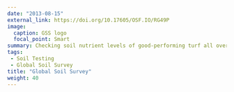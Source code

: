 ```yaml
---
date: "2013-08-15"
external_link: https://doi.org/10.17605/OSF.IO/RG49P
image:
  caption: GSS logo
  focal_point: Smart
summary: Checking soil nutrient levels of good-performing turf all over the world.
tags: 
 - Soil Testing
 - Global Soil Survey
title: "Global Soil Survey"
weight: 40
---
```

